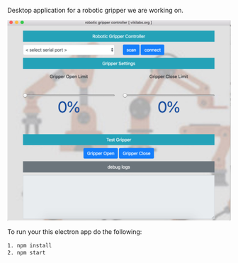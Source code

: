 Desktop application for a robotic gripper we are working on.

![alt text](images/robotic_gripper.jpeg)

To run your this electron app do the following:

	1. npm install
	2. npm start

